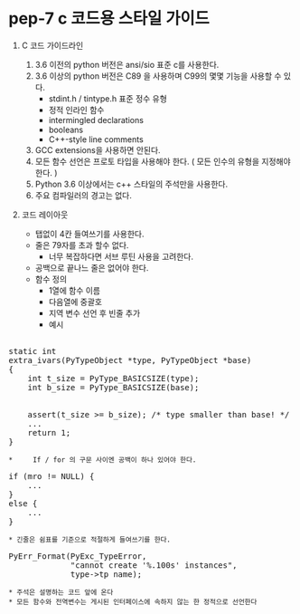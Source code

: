 # pep-7 c 코드용 스타일 가이드

1. C 코드 가이드라인
    1. 3.6 이전의 python 버전은 ansi/sio 표준 c를 사용한다. 
    2. 3.6 이상의 python 버전은 C89 을 사용하며 C99의 몇몇 기능을 사용할 수 있다.
        * stdint.h / tintype.h 표준 정수 유형
        * 정적 인라인 함수
        * intermingled declarations
        * booleans
        * C++-style line comments 
    3. GCC extensions을 사용하면 안된다. 
    4. 모든 함수 선언은 프로토 타입을 사용해야 한다. ( 모든 인수의 유형을 지정해야 한다. )
    5. Python 3.6 이상에서는 c++ 스타일의 주석만을 사용한다. 
    6. 주요 컴파일러의 경고는 없다. 


2. 코드 레이아웃
    * 탭없이 4칸 들여쓰기를 사용한다. 
    * 줄은 79자를 초과 할수 없다. 
        * 너무 복잡하다면 서브 루틴 사용을 고려한다. 
    * 공백으로 끝나느 줄은 없어야 한다. 
    * 함수 정의 
        * 1열에 함수 이름
        * 다음열에 중괄호 
        * 지역 변수 선언 후 빈줄 추가 
        * 예시
<pre>                     
static int
extra_ivars(PyTypeObject *type, PyTypeObject *base)
{
    int t_size = PyType_BASICSIZE(type);
    int b_size = PyType_BASICSIZE(base);


    assert(t_size >= b_size); /* type smaller than base! */
    ...
    return 1;
}
</pre>

    *     If / for 의 구문 사이엔 공백이 하나 있어야 한다. 
<pre>
if (mro != NULL) {
    ...
}
else {
    ...
}
</pre>

    * 긴줄은 쉼표를 기준으로 적절하게 들여쓰기를 한다. 

<pre>
PyErr_Format(PyExc_TypeError,
             "cannot create '%.100s' instances",
             type->tp_name);
</pre>

    * 주석은 설명하는 코드 앞에 온다
    * 모든 함수와 전역변수는 게시된 인터페이스에 속하지 않는 한 정적으로 선언한다















